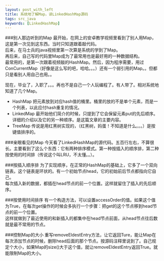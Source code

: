 ```yaml
---
layout: post_with_left
title: 系统地了解Map，读LinkedHashMap源码
tags: src_java
keywords: [LinkedHashMap]
---
```

###别人那边听到的Map
最开始，在网上的安卓教学视频里看到了别人用Map，这是第一次见到这东西。当时只知道跟着敲代码。   
后来，在马士兵的java视频里第一次算是系统的学到了Map。    
再后来，自己写的代码里Map成为了最常用也是最好用的一种数据结构。   
最常用的，是第一次跟着视频敲的HashMap。然后，因为程序需要，用过ConCurrentMap（好像是这么写的吧，哈哈。。。）还有一个弱引用的Map。。但都只是看别人用自己也用。。


现在，毕业了，入职了。。。再也不是自己一个人玩编程了。有人带了。相对系统地知道了几个Map。

- HashMap 把元素放到对应hash值的桶里。桶里的放的不是单个元素，而是一个列表，以此应付hash重复的情况。    
- LinkedMap 最开始他们简介的时候，只提到了它会保留元素put的先后顺序。详细的介绍以及它的另一种顺序。是这篇文章的主要内容。    
- TreeMap 传说是用红黑树实现的，（红黑树，妈蛋！不知道是什么。。。）是按键值排序的。

###亲眼看见的Map
今天看了LinkedHashMap的源代码。五百行左右，不算很长。主要看到了这么个东西：它有两种排序模式。第一种按插入的顺序排，第二种按使用的时间排（传说这个叫LRU，不太懂。。）。

###按插入顺序排
为了实现顺序，在正常的HashMap的基础上，它多了一个双向链表。这个链表是环状的。有一个初始节点head，它的初始前后节点都指向它自己。    
每次插入新的数据，都插在head节点的前一个位置。这样就留住了插入的先后顺序。    

###按使用时间排序
有一个构造方法，可以设置accessOrder的值。如果这个值为True，在每次get操作的时候会多执行一个步骤：把get的这个节点移到head节点的前一个位置。   
这样就做到了最近使用的和新插入的都集中在head节点前面，从head节点往后数就是最不常用的节点。   

###控制Map的大小
重写removeEldestEntry方法，让它返回Ture，能让Map在每次添加节点的时候，删除head后面的那个节点。按源码注释里说到了。自己规定个大小，如果Map的size()大于这个值，就让removeEldestEntry返回True。就能限制Map的大小。
